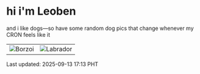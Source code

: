 # hi i'm Leoben

and i like dogs—so have some random dog pics that change whenever my CRON feels like it

|  |  |
|--------|----------|
| ![Borzoi](https://random-dog-vercel.vercel.app/api/random-borzoi?v=1757754807) | ![Labrador](https://random-dog-vercel.vercel.app/api/random-labrador?v=1757754807) |

Last updated: 2025-09-13 17:13 PHT
